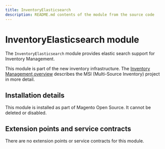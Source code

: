 ```yaml
---
title: InventoryElasticsearch
description: README.md contents of the module from the source code
---
```


# InventoryElasticsearch module

The `InventoryElasticsearch` module provides elastic search support for Inventory Management.

This module is part of the new inventory infrastructure. The
[Inventory Management overview](https://developer.adobe.com/commerce/webapi/rest/inventory/)
describes the MSI (Multi-Source Inventory) project in more detail.

## Installation details

This module is installed as part of Magento Open Source. It cannot be deleted or disabled.

## Extension points and service contracts

There are no extension points or service contracts for this module.
